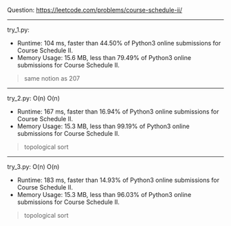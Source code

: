 Question: https://leetcode.com/problems/course-schedule-ii/

---

try_1.py:
* Runtime: 104 ms, faster than 44.50% of Python3 online submissions for Course Schedule II.
* Memory Usage: 15.6 MB, less than 79.49% of Python3 online submissions for Course Schedule II.

> same notion as 207

---

try_2.py: O(n) O(n)

* Runtime: 167 ms, faster than 16.94% of Python3 online submissions for Course Schedule II.
* Memory Usage: 15.3 MB, less than 99.19% of Python3 online submissions for Course Schedule II.

> topological sort

---

try_3.py: O(n) O(n)

* Runtime: 183 ms, faster than 14.93% of Python3 online submissions for Course Schedule II.
* Memory Usage: 15.3 MB, less than 96.03% of Python3 online submissions for Course Schedule II.

> topological sort
